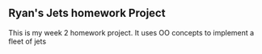 ## Ryan's Jets homework Project
This is my week 2 homework project. It uses OO concepts to implement a fleet of jets